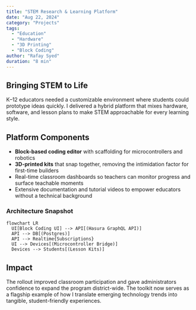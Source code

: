 ```yaml
---
title: "STEM Research & Learning Platform"
date: "Aug 22, 2024"
category: "Projects"
tags:
  - "Education"
  - "Hardware"
  - "3D Printing"
  - "Block Coding"
author: "Rafay Syed"
duration: "8 min"
---
```


## Bringing STEM to Life

K–12 educators needed a customizable environment where students could prototype ideas quickly. I delivered a hybrid platform that mixes hardware, software, and lesson plans to make STEM approachable for every learning style.

## Platform Components

- **Block-based coding editor** with scaffolding for microcontrollers and robotics  
- **3D-printed kits** that snap together, removing the intimidation factor for first-time builders  
- Real-time classroom dashboards so teachers can monitor progress and surface teachable moments  
- Extensive documentation and tutorial videos to empower educators without a technical background

### Architecture Snapshot

```mermaid
flowchart LR
  UI[Block Coding UI] --> API[(Hasura GraphQL API)]
  API --> DB[(Postgres)]
  API --> Realtime{Subscriptions}
  UI --> Devices[(Microcontroller Bridge)]
  Devices --> Students[(Lesson Kits)]
```

## Impact

The rollout improved classroom participation and gave administrators confidence to expand the program district-wide. The toolkit now serves as a flagship example of how I translate emerging technology trends into tangible, student-friendly experiences.
